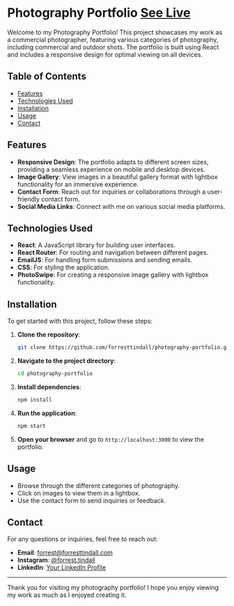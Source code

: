 # Photography Portfolio [See Live](https://forresttindall.com/)

Welcome to my Photography Portfolio! This project showcases my work as a commercial photographer, featuring various categories of photography, including commercial and outdoor shots. The portfolio is built using React and includes a responsive design for optimal viewing on all devices.

## Table of Contents

- [Features](#features)
- [Technologies Used](#technologies-used)
- [Installation](#installation)
- [Usage](#usage)
- [Contact](#contact)

## Features

- **Responsive Design**: The portfolio adapts to different screen sizes, providing a seamless experience on mobile and desktop devices.
- **Image Gallery**: View images in a beautiful gallery format with lightbox functionality for an immersive experience.
- **Contact Form**: Reach out for inquiries or collaborations through a user-friendly contact form.
- **Social Media Links**: Connect with me on various social media platforms.

## Technologies Used

- **React**: A JavaScript library for building user interfaces.
- **React Router**: For routing and navigation between different pages.
- **EmailJS**: For handling form submissions and sending emails.
- **CSS**: For styling the application.
- **PhotoSwipe**: For creating a responsive image gallery with lightbox functionality.

## Installation

To get started with this project, follow these steps:

1. **Clone the repository**:
   ```bash
   git clone https://github.com/forresttindall/photography-portfolio.git
   ```

2. **Navigate to the project directory**:
   ```bash
   cd photography-portfolio
   ```

3. **Install dependencies**:
   ```bash
   npm install
   ```

4. **Run the application**:
   ```bash
   npm start
   ```

5. **Open your browser** and go to `http://localhost:3000` to view the portfolio.

## Usage

- Browse through the different categories of photography.
- Click on images to view them in a lightbox.
- Use the contact form to send inquiries or feedback.

## Contact

For any questions or inquiries, feel free to reach out:

- **Email**: forrest@forresttindall.com
- **Instagram**: [@forrest.tindall](https://www.instagram.com/forresttindall)
- **LinkedIn**: [Your LinkedIn Profile](https://www.linkedin.com/in/forrest-tindall)


---

Thank you for visiting my photography portfolio! I hope you enjoy viewing my work as much as I enjoyed creating it.
